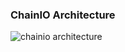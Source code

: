 ### ChainIO Architecture
![chainio architecture](https://user-images.githubusercontent.com/9143749/43183136-e12a1dec-8f98-11e8-8f16-91caf2cc148e.png)
